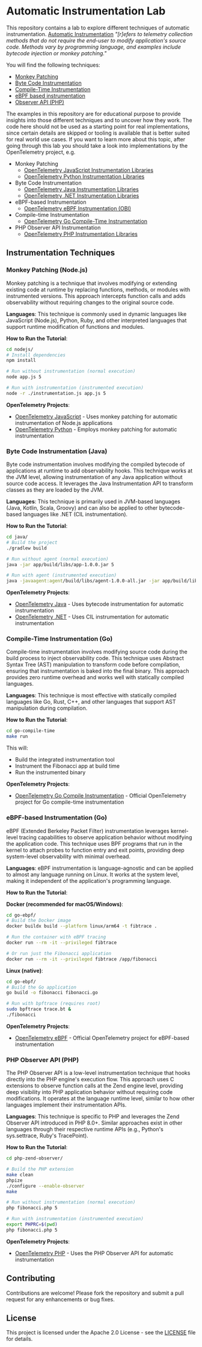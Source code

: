 # Automatic Instrumentation Lab

This repository contains a lab to explore different techniques of automatic instrumentation. [Automatic Instrumentation](https://opentelemetry.io/docs/concepts/glossary/#automatic-instrumentation) _"[r]efers to telemetry collection methods that do not require the end-user to modify application's source code. Methods vary by programming language, and examples include bytecode injection or monkey patching."_

You will find the following techniques:

- [Monkey Patching](#monkey-patching-nodejs)
- [Byte Code Instrumentation](#byte-code-instrumentation-java)
- [Compile-Time Instrumentation](#compile-time-instrumentation-go)
- [eBPF based instrumentation](#ebpf-based-instrumentation-go)
- [Observer API (PHP)](#php-observer-api-php)

The examples in this repository are for educational purpose to provide insights into those different techniques and to uncover how they work. The code here should not be used as a starting point for real implementations, since certain details are skipped or tooling is available that is better suited for real world use cases. If you want to learn more about this topic, after going through this lab you should take a look into implementations by the OpenTelemetry project, e.g.

- Monkey Patching
  - [OpenTelemetry JavaScript Instrumentation Libraries](https://github.com/open-telemetry/opentelemetry-js-contrib/tree/main/packages)
  - [OpenTelemetry Python Instrumentation Libraries](https://github.com/open-telemetry/opentelemetry-python-contrib/tree/main/instrumentation)
- Byte Code Instrumentation
  - [OpenTelemetry Java Instrumentation Libraries](https://github.com/open-telemetry/opentelemetry-java-instrumentation/tree/main/instrumentation)
  - [OpenTelemetry .NET Instrumentation Libraries](https://github.com/open-telemetry/opentelemetry-dotnet-contrib/tree/main/src)
- eBPF-based Instrumentation
  - [OpenTelemetry eBPF Instrumentation (OBI)](https://github.com/open-telemetry/opentelemetry-ebpf-instrumentation)
- Compile-time Instrumentation 
  - [OpenTelemetry Go Compile-Time Instrumentation](https://github.com/open-telemetry/opentelemetry-go-compile-instrumentation)
- PHP Observer API Instrumentation
  - [OpenTelemetry PHP Instrumentation Libraries](https://github.com/open-telemetry/opentelemetry-php-contrib/tree/main/src/Instrumentation)


## Instrumentation Techniques

### Monkey Patching (Node.js)

Monkey patching is a technique that involves modifying or extending existing code at runtime by replacing functions, methods, or modules with instrumented versions. This approach intercepts function calls and adds observability without requiring changes to the original source code.

**Languages**: This technique is commonly used in dynamic languages like JavaScript (Node.js), Python, Ruby, and other interpreted languages that support runtime modification of functions and modules.

**How to Run the Tutorial**:

```bash
cd nodejs/
# Install dependencies
npm install

# Run without instrumentation (normal execution)
node app.js 5

# Run with instrumentation (instrumented execution)
node -r ./instrumentation.js app.js 5
```

**OpenTelemetry Projects**:

- [OpenTelemetry JavaScript](https://opentelemetry.io/docs/zero-code/js/) - Uses monkey patching for automatic instrumentation of Node.js applications
- [OpenTelemetry Python](https://opentelemetry.io/docs/zero-code/python/) - Employs monkey patching for automatic instrumentation

### Byte Code Instrumentation (Java)

Byte code instrumentation involves modifying the compiled bytecode of applications at runtime to add observability hooks. This technique works at the JVM level, allowing instrumentation of any Java application without source code access. It leverages the Java Instrumentation API to transform classes as they are loaded by the JVM.

**Languages**: This technique is primarily used in JVM-based languages (Java, Kotlin, Scala, Groovy) and can also be applied to other bytecode-based languages like .NET (CIL instrumentation).

**How to Run the Tutorial**:

```bash
cd java/
# Build the project
./gradlew build

# Run without agent (normal execution)
java -jar app/build/libs/app-1.0.0.jar 5

# Run with agent (instrumented execution)
java -javaagent:agent/build/libs/agent-1.0.0-all.jar -jar app/build/libs/app-1.0.0.jar 5
```

**OpenTelemetry Projects**:

- [OpenTelemetry Java](https://opentelemetry.io/docs/zero-code/java/agent/) - Uses bytecode instrumentation for automatic instrumentation
- [OpenTelemetry .NET](https://opentelemetry.io/docs/zero-code/dotnet/) - Uses CIL instrumentation for automatic instrumentation

### Compile-Time Instrumentation (Go)

Compile-time instrumentation involves modifying source code during the build process to inject observability code. This technique uses Abstract Syntax Tree (AST) manipulation to transform code before compilation, ensuring that instrumentation is baked into the final binary. This approach provides zero runtime overhead and works well with statically compiled languages.

**Languages**: This technique is most effective with statically compiled languages like Go, Rust, C++, and other languages that support AST manipulation during compilation.

**How to Run the Tutorial**:

```bash
cd go-compile-time
make run
```

This will:

- Build the integrated instrumentation tool
- Instrument the Fibonacci app at build time
- Run the instrumented binary

**OpenTelemetry Projects**:

- [OpenTelemetry Go Compile Instrumentation](https://github.com/open-telemetry/opentelemetry-go-compile-instrumentation) - Official OpenTelemetry project for Go compile-time instrumentation

### eBPF-based Instrumentation (Go)

eBPF (Extended Berkeley Packet Filter) instrumentation leverages kernel-level tracing capabilities to observe application behavior without modifying the application code. This technique uses BPF programs that run in the kernel to attach probes to function entry and exit points, providing deep system-level observability with minimal overhead.

**Languages**: eBPF instrumentation is language-agnostic and can be applied to almost any language running on Linux. It works at the system level, making it independent of the application's programming language.

**How to Run the Tutorial**:

**Docker (recommended for macOS/Windows)**:

```bash
cd go-ebpf/
# Build the Docker image
docker buildx build --platform linux/arm64 -t fibtrace .

# Run the container with eBPF tracing
docker run --rm -it --privileged fibtrace

# Or run just the Fibonacci application
docker run --rm -it --privileged fibtrace /app/fibonacci
```

**Linux (native)**:

```bash
cd go-ebpf/
# Build the Go application
go build -o fibonacci fibonacci.go

# Run with bpftrace (requires root)
sudo bpftrace trace.bt &
./fibonacci
```

**OpenTelemetry Projects**:

- [OpenTelemetry eBPF](https://github.com/open-telemetry/opentelemetry-ebpf-instrumentation) - Official OpenTelemetry project for eBPF-based instrumentation

### PHP Observer API (PHP)

The PHP Observer API is a low-level instrumentation technique that hooks directly into the PHP engine's execution flow. This approach uses C extensions to observe function calls at the Zend engine level, providing deep visibility into PHP application behavior without requiring code modifications. It operates at the language runtime level, similar to how other languages implement their instrumentation APIs.

**Languages**: This technique is specific to PHP and leverages the Zend Observer API introduced in PHP 8.0+. Similar approaches exist in other languages through their respective runtime APIs (e.g., Python's sys.settrace, Ruby's TracePoint).

**How to Run the Tutorial**:

```bash
cd php-zend-observer/

# Build the PHP extension
make clean
phpize
./configure --enable-observer
make

# Run without instrumentation (normal execution)
php fibonacci.php 5

# Run with instrumentation (instrumented execution)
export PHPRC=$(pwd)
php fibonacci.php 5
```

**OpenTelemetry Projects**:

- [OpenTelemetry PHP](https://opentelemetry.io/docs/zero-code/php/) - Uses the PHP Observer API for automatic instrumentation

## Contributing

Contributions are welcome! Please fork the repository and submit a pull request for any enhancements or bug fixes.

## License

This project is licensed under the Apache 2.0 License - see the [LICENSE](LICENSE) file for details.
